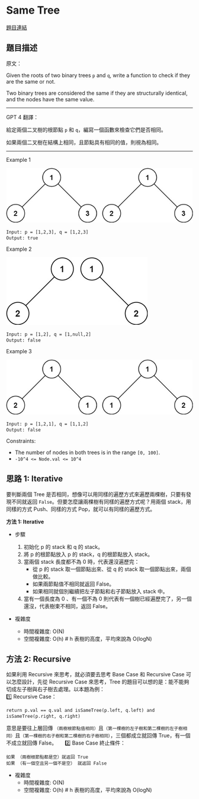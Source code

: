 # Same Tree

[題目連結](https://leetcode.com/problems/same-tree/)

## 題目描述
原文：

Given the roots of two binary trees `p` and `q`, write a function to check if they are the same or not.

Two binary trees are considered the same if they are structurally identical, and the nodes have the same value.



----

GPT 4 翻譯：

給定兩個二叉樹的根節點 `p` 和 `q`，編寫一個函數來檢查它們是否相同。

如果兩個二叉樹在結構上相同，且節點具有相同的值，則視為相同。

----

Example 1

![Example 1](example1.jpeg)

```
Input: p = [1,2,3], q = [1,2,3]
Output: true
```

Example 2

![Example 2](example2.jpeg)

```
Input: p = [1,2], q = [1,null,2]
Output: false
```

Example 3

![Example 3](example3.jpeg)

```
Input: p = [1,2,1], q = [1,1,2]
Output: false
```

Constraints:

* The number of nodes in both trees is in the range `[0, 100]`.
* `-10^4 <= Node.val <= 10^4`


## 思路 1: Iterative

要判斷兩個 Tree 是否相同，想像可以用同樣的遍歷方式來遍歷兩棵樹，只要有發現不同就返回 `False`。但要怎麼讓兩棵樹有同樣的遍歷方式呢？用兩個 stack，用同樣的方式 Push、同樣的方式 Pop，就可以有同樣的遍歷方式。

**方法 1: Iterative**

* 步驟
    1. 初始化 p 的 stack 和 q 的 stack。
    2. 將 p 的根節點放入 p 的 stack，q 的根節點放入 stack。
    3. 當兩個 stack 長度都不為 0 時，代表還沒遍歷完：
        * 從 p 的 stack 取一個節點出來、從 q 的 stack 取一個節點出來，兩個做比較。
        * 如果兩節點值不相同就返回 False。
        * 如果相同就個別繼續把左子節點和右子節點放入 stack 中。
    4. 當有一個長度為 0 、有一個不為 0 則代表有一個樹已經遍歷完了，另一個還沒，代表樹束不相同，返回 False。
        
* 複雜度
    * 時間複雜度: O(N)
    * 空間複雜度: O(h)   # h 表樹的高度，平均來說為 O(logN)


## 方法 2: Recursive

如果利用 Recursive 來思考，就必須要去思考 Base Case 和 Recursive Case 可以怎麼設計，先從 Recursive Case 來思考，Tree 的題目可以想的是：能不能夠切成左子樹與右子樹去處理。以本題為例：  
1️⃣ Recursive Case：  
```
return p.val == q.val and isSameTree(p.left, q.left) and isSameTree(p.right, q.right)
```
意思是要往上層回傳 `（兩樹根節點值相同）`且`（第一棵樹的左子樹和第二棵樹的左子樹相同）`且`（第一棵樹的右子樹和第二棵樹的右子樹相同）`，三個都成立就回傳 True，有一個不成立就回傳 False。
　
2️⃣ Base Case 終止條件：  
```
如果 （兩樹根節點都是空）就返回 True
如果 （有一個空且另一個不是空） 就返回 False
```

* 複雜度
    * 時間複雜度: O(N)
    * 空間複雜度: O(h)   # h 表樹的高度，平均來說為 O(logN)
